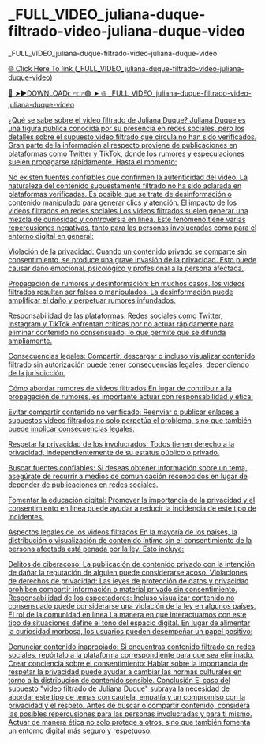 # _FULL_VIDEO_juliana-duque-filtrado-video-juliana-duque-video
_FULL_VIDEO_juliana-duque-filtrado-video-juliana-duque-video

<a href="https://vid01.chat-foryou.com/fwaer32"> 🌐 Click Here To link (_FULL_VIDEO_juliana-duque-filtrado-video-juliana-duque-video)

🔴 ➤►DOWNLOAD👉👉🟢 ➤  <a href="https://vid01.chat-foryou.com/fwaer32"> 🌐 _FULL_VIDEO_juliana-duque-filtrado-video-juliana-duque-video

¿Qué se sabe sobre el video filtrado de Juliana Duque?
Juliana Duque es una figura pública conocida por su presencia en redes sociales, pero los detalles sobre el supuesto video filtrado que circula no han sido verificados. Gran parte de la información al respecto proviene de publicaciones en plataformas como Twitter y TikTok, donde los rumores y especulaciones suelen propagarse rápidamente. Hasta el momento:

No existen fuentes confiables que confirmen la autenticidad del video.
La naturaleza del contenido supuestamente filtrado no ha sido aclarada en plataformas verificadas.
Es posible que se trate de desinformación o contenido manipulado para generar clics y atención.
El impacto de los videos filtrados en redes sociales
Los videos filtrados suelen generar una mezcla de curiosidad y controversia en línea. Este fenómeno tiene varias repercusiones negativas, tanto para las personas involucradas como para el entorno digital en general:

Violación de la privacidad:
Cuando un contenido privado se comparte sin consentimiento, se produce una grave invasión de la privacidad. Esto puede causar daño emocional, psicológico y profesional a la persona afectada.

Propagación de rumores y desinformación:
En muchos casos, los videos filtrados resultan ser falsos o manipulados. La desinformación puede amplificar el daño y perpetuar rumores infundados.

Responsabilidad de las plataformas:
Redes sociales como Twitter, Instagram y TikTok enfrentan críticas por no actuar rápidamente para eliminar contenido no consensuado, lo que permite que se difunda ampliamente.

Consecuencias legales:
Compartir, descargar o incluso visualizar contenido filtrado sin autorización puede tener consecuencias legales, dependiendo de la jurisdicción.

Cómo abordar rumores de videos filtrados
En lugar de contribuir a la propagación de rumores, es importante actuar con responsabilidad y ética:

Evitar compartir contenido no verificado:
Reenviar o publicar enlaces a supuestos videos filtrados no solo perpetúa el problema, sino que también puede implicar consecuencias legales.

Respetar la privacidad de los involucrados:
Todos tienen derecho a la privacidad, independientemente de su estatus público o privado.

Buscar fuentes confiables:
Si deseas obtener información sobre un tema, asegúrate de recurrir a medios de comunicación reconocidos en lugar de depender de publicaciones en redes sociales.

Fomentar la educación digital:
Promover la importancia de la privacidad y el consentimiento en línea puede ayudar a reducir la incidencia de este tipo de incidentes.

Aspectos legales de los videos filtrados
En la mayoría de los países, la distribución o visualización de contenido íntimo sin el consentimiento de la persona afectada está penada por la ley. Esto incluye:

Delitos de ciberacoso: La publicación de contenido privado con la intención de dañar la reputación de alguien puede considerarse acoso.
Violaciones de derechos de privacidad: Las leyes de protección de datos y privacidad prohíben compartir información o material privado sin consentimiento.
Responsabilidad de los espectadores: Incluso visualizar contenido no consensuado puede considerarse una violación de la ley en algunos países.
El rol de la comunidad en línea
La manera en que interactuamos con este tipo de situaciones define el tono del espacio digital. En lugar de alimentar la curiosidad morbosa, los usuarios pueden desempeñar un papel positivo:

Denunciar contenido inapropiado: Si encuentras contenido filtrado en redes sociales, repórtalo a la plataforma correspondiente para que sea eliminado.
Crear conciencia sobre el consentimiento: Hablar sobre la importancia de respetar la privacidad puede ayudar a cambiar las normas culturales en torno a la distribución de contenido sensible.
Conclusión
El caso del supuesto "video filtrado de Juliana Duque" subraya la necesidad de abordar este tipo de temas con cautela, empatía y un compromiso con la privacidad y el respeto. Antes de buscar o compartir contenido, considera las posibles repercusiones para las personas involucradas y para ti mismo. Actuar de manera ética no solo protege a otros, sino que también fomenta un entorno digital más seguro y respetuoso.












